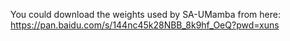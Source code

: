 You could download the weights used by SA-UMamba from here: https://pan.baidu.com/s/144nc45k28NBB_8k9hf_OeQ?pwd=xuns

